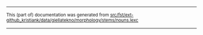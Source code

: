 

* * *

<small>This (part of) documentation was generated from [src/fst/ext-github_kristiank/data/giellatekno/morphology/stems/nouns.lexc](https://github.com/giellalt/lang-vot-x-ext-kkankain/blob/main/src/fst/ext-github_kristiank/data/giellatekno/morphology/stems/nouns.lexc)</small>

---

